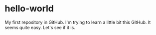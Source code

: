 # hello-world
My first repository in GitHub.
I'm trying to learn a little bit this GitHub. It seems quite easy. Let's see if it is.
